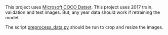 This project uses [Microsoft COCO Datset](http://cocodataset.org/#home). This project uses 2017 train, validation and test images. But, any year data should work if retraining the model.

The script [preprocess_data.py](./preprocess_data.py) should be run to crop and resize the images.
